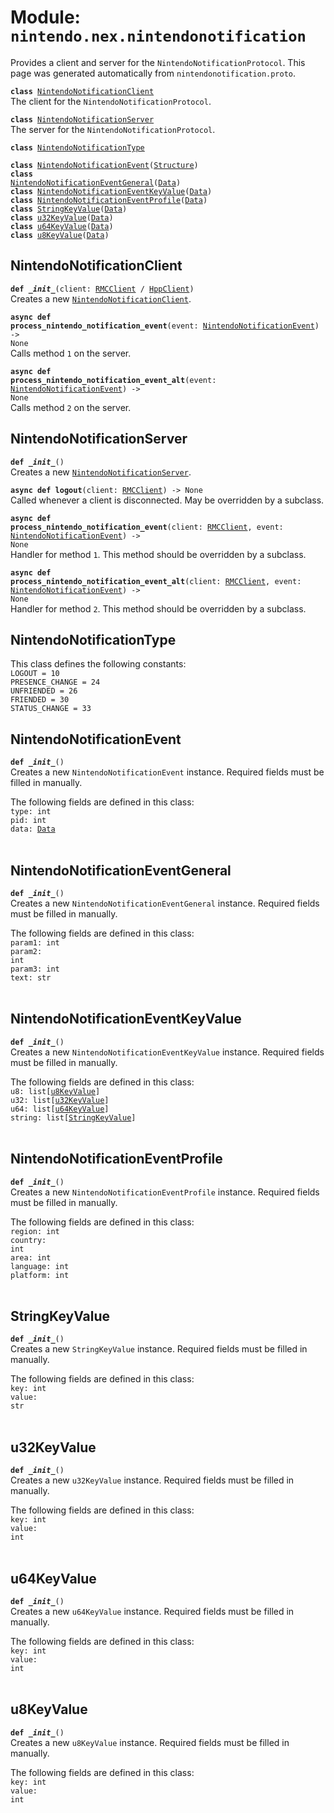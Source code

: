 
# Module: <code>nintendo.nex.nintendonotification</code>

Provides a client and server for the `NintendoNotificationProtocol`. This page was generated automatically from `nintendonotification.proto`.

<code>**class** [NintendoNotificationClient](#nintendonotificationclient)</code><br>
<span class="docs">The client for the `NintendoNotificationProtocol`.</span>

<code>**class** [NintendoNotificationServer](#nintendonotificationserver)</code><br>
<span class="docs">The server for the `NintendoNotificationProtocol`.</span>

<code>**class** [NintendoNotificationType](#nintendonotificationtype)</code><br>

<code>**class** [NintendoNotificationEvent](#nintendonotificationevent)([Structure](common.md))</code><br>
<code>**class** [NintendoNotificationEventGeneral](#nintendonotificationeventgeneral)([Data](common.md))</code><br>
<code>**class** [NintendoNotificationEventKeyValue](#nintendonotificationeventkeyvalue)([Data](common.md))</code><br>
<code>**class** [NintendoNotificationEventProfile](#nintendonotificationeventprofile)([Data](common.md))</code><br>
<code>**class** [StringKeyValue](#stringkeyvalue)([Data](common.md))</code><br>
<code>**class** [u32KeyValue](#u32keyvalue)([Data](common.md))</code><br>
<code>**class** [u64KeyValue](#u64keyvalue)([Data](common.md))</code><br>
<code>**class** [u8KeyValue](#u8keyvalue)([Data](common.md))</code><br>

## NintendoNotificationClient
<code>**def _\_init__**(client: [RMCClient](rmc.md#rmcclient) / [HppClient](hpp.md#hppclient))</code><br>
<span class="docs">Creates a new [`NintendoNotificationClient`](#nintendonotificationclient).</span>

<code>**async def process_nintendo_notification_event**(event: [NintendoNotificationEvent](#nintendonotificationevent)) -> None</code><br>
<span class="docs">Calls method `1` on the server.</span>

<code>**async def process_nintendo_notification_event_alt**(event: [NintendoNotificationEvent](#nintendonotificationevent)) -> None</code><br>
<span class="docs">Calls method `2` on the server.</span>

## NintendoNotificationServer
<code>**def _\_init__**()</code><br>
<span class="docs">Creates a new [`NintendoNotificationServer`](#nintendonotificationserver).</span>

<code>**async def logout**(client: [RMCClient](rmc.md#rmcclient)) -> None</code><br>
<span class="docs">Called whenever a client is disconnected. May be overridden by a subclass.</span>

<code>**async def process_nintendo_notification_event**(client: [RMCClient](rmc.md#rmcclient), event: [NintendoNotificationEvent](#nintendonotificationevent)) -> None</code><br>
<span class="docs">Handler for method `1`. This method should be overridden by a subclass.</span>

<code>**async def process_nintendo_notification_event_alt**(client: [RMCClient](rmc.md#rmcclient), event: [NintendoNotificationEvent](#nintendonotificationevent)) -> None</code><br>
<span class="docs">Handler for method `2`. This method should be overridden by a subclass.</span>

## NintendoNotificationType
This class defines the following constants:<br>
<span class="docs">
`LOGOUT = 10`<br>
`PRESENCE_CHANGE = 24`<br>
`UNFRIENDED = 26`<br>
`FRIENDED = 30`<br>
`STATUS_CHANGE = 33`<br>
</span>

## NintendoNotificationEvent
<code>**def _\_init__**()</code><br>
<span class="docs">Creates a new `NintendoNotificationEvent` instance. Required fields must be filled in manually.</span>

The following fields are defined in this class:<br>
<span class="docs">
<code>type: int</code><br>
<code>pid: int</code><br>
<code>data: [Data](common.md)</code><br>
</span><br>

## NintendoNotificationEventGeneral
<code>**def _\_init__**()</code><br>
<span class="docs">Creates a new `NintendoNotificationEventGeneral` instance. Required fields must be filled in manually.</span>

The following fields are defined in this class:<br>
<span class="docs">
<code>param1: int</code><br>
<code>param2: int</code><br>
<code>param3: int</code><br>
<code>text: str</code><br>
</span><br>

## NintendoNotificationEventKeyValue
<code>**def _\_init__**()</code><br>
<span class="docs">Creates a new `NintendoNotificationEventKeyValue` instance. Required fields must be filled in manually.</span>

The following fields are defined in this class:<br>
<span class="docs">
<code>u8: list[[u8KeyValue](#u8keyvalue)]</code><br>
<code>u32: list[[u32KeyValue](#u32keyvalue)]</code><br>
<code>u64: list[[u64KeyValue](#u64keyvalue)]</code><br>
<code>string: list[[StringKeyValue](#stringkeyvalue)]</code><br>
</span><br>

## NintendoNotificationEventProfile
<code>**def _\_init__**()</code><br>
<span class="docs">Creates a new `NintendoNotificationEventProfile` instance. Required fields must be filled in manually.</span>

The following fields are defined in this class:<br>
<span class="docs">
<code>region: int</code><br>
<code>country: int</code><br>
<code>area: int</code><br>
<code>language: int</code><br>
<code>platform: int</code><br>
</span><br>

## StringKeyValue
<code>**def _\_init__**()</code><br>
<span class="docs">Creates a new `StringKeyValue` instance. Required fields must be filled in manually.</span>

The following fields are defined in this class:<br>
<span class="docs">
<code>key: int</code><br>
<code>value: str</code><br>
</span><br>

## u32KeyValue
<code>**def _\_init__**()</code><br>
<span class="docs">Creates a new `u32KeyValue` instance. Required fields must be filled in manually.</span>

The following fields are defined in this class:<br>
<span class="docs">
<code>key: int</code><br>
<code>value: int</code><br>
</span><br>

## u64KeyValue
<code>**def _\_init__**()</code><br>
<span class="docs">Creates a new `u64KeyValue` instance. Required fields must be filled in manually.</span>

The following fields are defined in this class:<br>
<span class="docs">
<code>key: int</code><br>
<code>value: int</code><br>
</span><br>

## u8KeyValue
<code>**def _\_init__**()</code><br>
<span class="docs">Creates a new `u8KeyValue` instance. Required fields must be filled in manually.</span>

The following fields are defined in this class:<br>
<span class="docs">
<code>key: int</code><br>
<code>value: int</code><br>
</span><br>

